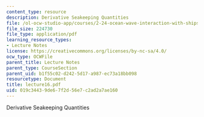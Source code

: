 ```yaml
---
content_type: resource
description: Derivative Seakeeping Quantities
file: /ol-ocw-studio-app/courses/2-24-ocean-wave-interaction-with-ships-and-offshore-energy-systems-13-022-spring-2002/019c34439de67f2d56e7c2ad2a7ae160_lecture16.pdf
file_size: 224730
file_type: application/pdf
learning_resource_types:
- Lecture Notes
license: https://creativecommons.org/licenses/by-nc-sa/4.0/
ocw_type: OCWFile
parent_title: Lecture Notes
parent_type: CourseSection
parent_uid: b1f55c02-d242-5d17-a987-ec73a18bb098
resourcetype: Document
title: lecture16.pdf
uid: 019c3443-9de6-7f2d-56e7-c2ad2a7ae160
---
```

Derivative Seakeeping Quantities